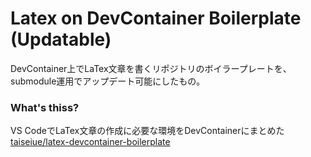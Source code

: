 # Latex on DevContainer Boilerplate (Updatable)
DevContainer上でLaTex文章を書くリポジトリのボイラープレートを、submodule運用でアップデート可能にしたもの。

### What's thiss?
VS CodeでLaTex文章の作成に必要な環境をDevContainerにまとめた[taiseiue/latex-devcontainer-boilerplate](https://github.com/taiseiue/latex-devcontainer-boilerplate)